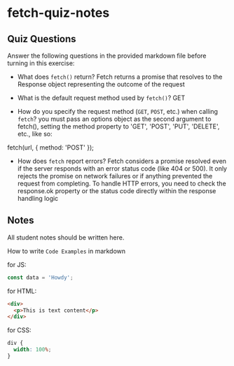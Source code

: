 # fetch-quiz-notes

## Quiz Questions

Answer the following questions in the provided markdown file before turning in this exercise:

- What does `fetch()` return?
  Fetch returns a promise that resolves to the Response object representing the outcome of the request

- What is the default request method used by `fetch()`?
  GET

- How do you specify the request method (`GET`, `POST`, etc.) when calling `fetch`?
  you must pass an options object as the second argument to fetch(), setting the method property to 'GET', 'POST', 'PUT', 'DELETE', etc., like so:

fetch(url, { method: 'POST' });

- How does `fetch` report errors?
  Fetch considers a promise resolved even if the server responds with an error status code (like 404 or 500). It only rejects the promise on network failures or if anything prevented the request from completing. To handle HTTP errors, you need to check the response.ok property or the status code directly within the response handling logic

## Notes

All student notes should be written here.

How to write `Code Examples` in markdown

for JS:

```javascript
const data = 'Howdy';
```

for HTML:

```html
<div>
  <p>This is text content</p>
</div>
```

for CSS:

```css
div {
  width: 100%;
}
```
